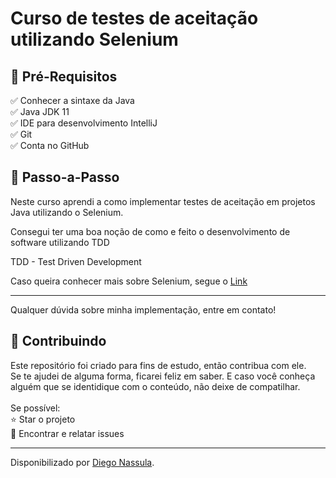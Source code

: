<h1> Curso de testes de aceitação utilizando Selenium </h1>

<h2>🛑 Pré-Requisitos</h2>

<p>
✅ Conhecer a sintaxe da Java<br>
✅ Java JDK 11<br>
✅ IDE para desenvolvimento IntelliJ<br>
✅ Git<br>
✅ Conta no GitHub<br>
</p>


<h2> 👣 Passo-a-Passo</h2>

<p>

Neste curso aprendi a como implementar testes de aceitação em projetos Java utilizando o Selenium.

Consegui ter uma boa noção de como e feito o desenvolvimento de software utilizando TDD

TDD - Test Driven Development

Caso queira conhecer mais sobre Selenium, segue o [Link](https://www.selenium.dev/ "Selenium")

</p>

----

Qualquer dúvida sobre minha implementação, entre em contato!


<h2> 🤝 Contribuindo </h2>

<p>
Este repositório foi criado para fins de estudo, então contribua com ele.<br>
Se te ajudei de alguma forma, ficarei feliz em saber. E caso você conheça alguém que se identidique com o conteúdo, não deixe de compatilhar.<br>
<br>
Se possível:<br>
⭐️  Star o projeto<br>
🐛 Encontrar e relatar issues<br>
</p>


------------

Disponibilizado por [Diego Nassula](https://www.linkedin.com/in/diegonassula/ "Diego Nassula").
